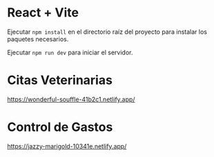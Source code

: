 # React + Vite

Ejecutar `npm install` en el directorio raíz del proyecto para instalar los paquetes necesarios.

Ejecutar `npm run dev` para iniciar el servidor.


# Citas Veterinarias
<https://wonderful-souffle-41b2c1.netlify.app/>


# Control de Gastos
<https://jazzy-marigold-10341e.netlify.app/>